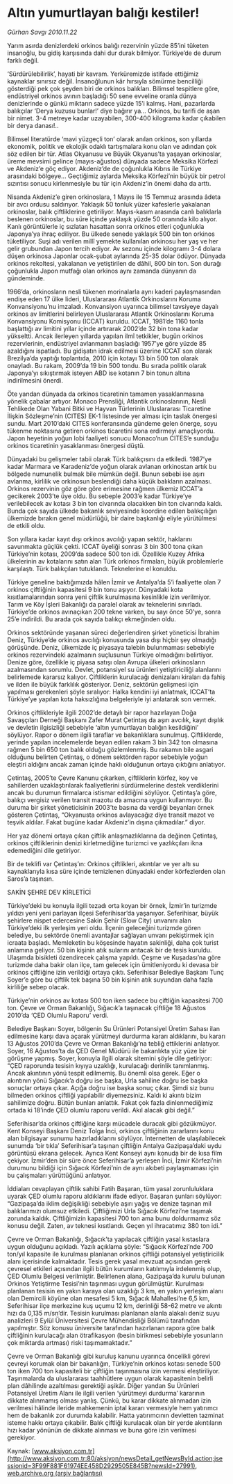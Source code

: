 # Altın yumurtlayan balığı kestiler!

*Gürhan Savgı 2010.11.22*

<font class="agenda2NewsSpot">
 Yarım asırda denizlerdeki orkinos balığı rezervinin yüzde 85’ini tüketen insanoğlu, bu gidiş karşısında dahi dur durak bilmiyor. Türkiye’de de durum farklı değil.
</font>
<font class="newsDetail">
 <p>
 </p>
 <p class="MsoNormal">
  ‘Sürdürülebilirlik’, hayati bir kavram. Yerküremizde istifade ettiğimiz kaynaklar sınırsız değil. İnsanoğlunun kâr hırsıyla sömürme bencilliği gösterdiği pek çok şeyden biri de orkinos balıkları. Bilimsel tespitlere göre, endüstriyel orkinos avının başladığı 50 sene evveline oranla dünya denizlerinde o günkü miktarın sadece yüzde 15’i kalmış. Hani, pazarlarda balıkçılar ‘Derya kuzusu bunlar!’ diye bağırır ya… Orkinos, bu tarifi de aşan bir nimet. 3-4 metreye kadar uzayabilen, 300-400 kilograma kadar çıkabilen bir derya danası!..
 </p>
 <p class="MsoNormal">
  Bilimsel literatürde ‘mavi yüzgeçli ton’ olarak anılan orkinos, son yıllarda ekonomik, politik ve ekolojik odaklı tartışmalara konu olan ve adından çok söz edilen bir tür.
  <span>
  </span>
  Atlas Okyanusu ve Büyük Okyanus’ta yaşayan orkinoslar, üreme mevsimi gelince (mayıs-ağustos)
  <span>
  </span>
  dünyada sadece Meksika Körfezi ve Akdeniz’e göç ediyor. Akdeniz’de de çoğunlukla Kıbrıs ile Türkiye arasındaki bölgeye... Geçtiğimiz aylarda Meksika Körfezi’nin büyük bir petrol sızıntısı sonucu kirlenmesiyle bu tür için Akdeniz’in önemi daha da arttı.
 </p>
 <p class="MsoNormal">
  Nisanda Akdeniz’e giren orkinoslara, 1 Mayıs ile 15 Temmuz arasında âdeta bir avcı ordusu saldırıyor. Yaklaşık 50 tonluk yüzer kafeslerle yakalanan orkinoslar, balık çiftliklerine getiriliyor. Mayıs-kasım arasında canlı balıklarla beslenen orkinoslar, bu süre içinde yaklaşık yüzde 50 oranında kilo alıyor. Kanlı görüntülerle iç sızlatan hasattan sonra orkinos etleri çoğunlukla Japonya’ya ihraç ediliyor. Bu ülkede senede yaklaşık 500 bin ton orkinos tüketiliyor. Suşi adı verilen millî yemekte kullanılan orkinosu her yaş ve her gelir grubundan Japon tercih ediyor. Av sezonu içinde kilogramı 3-4 dolara düşen orkinosa Japonlar ocak-şubat aylarında 25-35 dolar ödüyor. Dünyada orkinos rekoltesi, yakalanan ve yetiştirilen de dâhil, 800 bin ton. Son durağı çoğunlukla Japon mutfağı olan orkinos aynı zamanda dünyanın da gündeminde.
 </p>
 <p class="MsoNormal">
  1966’da, orkinosların nesli tükenen morinalarla aynı kaderi paylaşmasından endişe eden 17 ülke lideri, Uluslararası Atlantik Orkinoslarını Koruma Konvansiyonu’nu imzaladı. Konvansiyon uyarınca bilimsel tavsiyeye dayalı orkinos av limitlerini belirleyen Uluslararası Atlantik Orkinoslarını Koruma Konvansiyonu Komisyonu (ICCAT) kuruldu. ICCAT, 1981’de 1160 tonla başlattığı av limitini yıllar içinde artırarak 2002’de 32 bin tona kadar yükseltti. Ancak ilerleyen yıllarda yapılan ilmî tetkikler, bugün orkinos rezervlerinin, endüstriyel avlanmanın başladığı 1957’ye göre yüzde 85 azaldığını ispatladı. Bu gidişatın idrak edilmesi üzerine ICCAT son olarak Brezilya’da yaptığı toplantıda, 2010 için kotayı 13 bin 500 ton olarak onayladı. Bu rakam, 2009’da 19 bin 500 tondu. Bu sırada politik olarak Japonya’yı sıkıştırmak isteyen ABD ise kotanın 7 bin tonun altına indirilmesini önerdi.
 </p>
 <p class="MsoNormal">
  Öte yandan dünyada da orkinos ticaretinin tamamen yasaklanmasına yönelik çabalar artıyor. Monaco Prensliği, Atlantik orkinoslarının, Nesli Tehlikede Olan Yabani Bitki ve Hayvan Türlerinin Uluslararası Ticaretine İlişkin Sözleşme’nin (CITES) EK-1 listesinde yer alması için taslak önergesi sundu. Mart 2010’daki CITES konferansında gündeme gelen önerge, soyu tükenme noktasına getiren orkinos ticaretini sona erdirmeyi amaçlıyordu. Japon heyetinin yoğun lobi faaliyeti sonucu Monaco’nun CITES’e sunduğu orkinos ticaretinin yasaklanması önergesi düştü.
 </p>
 <p class="MsoNormal">
  Dünyadaki bu gelişmeler tabii olarak Türk balıkçısını da etkiledi. 1987’ye kadar Marmara ve Karadeniz’de yoğun olarak avlanan orkinostan artık bu bölgede numunelik bulmak bile mümkün değil. Bunun sebebi ise aşırı avlanma, kirlilik ve orkinosun beslendiği daha küçük balıkların azalması. Orkinos rezervinin göz göre göre erimesine rağmen ülkemiz ICCAT’a gecikerek 2003’te üye oldu. Bu sebeple 2003’e kadar Türkiye’ye verilebilecek av kotası 3 bin ton civarında olacakken bin ton civarında kaldı. Bunda çok sayıda ülkede bakanlık seviyesinde koordine edilen balıkçılığın ülkemizde bırakın genel müdürlüğü, bir daire başkanlığı eliyle yürütülmesi de etkili oldu.
 </p>
 <p class="MsoNormal">
  Son yıllara kadar kayıt dışı orkinos avcılığı yapan sektör, haklarını savunmakta güçlük çekti. ICCAT üyeliği sonrası 3 bin 300 tona çıkan Türkiye’nin kotası, 2009’da sadece 500 ton idi. Özellikle Kuzey Afrika ülkelerinin av kotalarını satın alan Türk orkinos firmaları, büyük problemlerle karşılaştı. Türk balıkçıları tutuklandı. Teknelerine el konuldu.
 </p>
 <p class="MsoNormal">
  Türkiye geneline baktığımızda hâlen İzmir ve Antalya’da 5’i faaliyette olan 7 orkinos çiftliğinin kapasitesi 9 bin tonu aşıyor. Dünyadaki kota kısıtlamalarından sonra yeni çiftlik kurulmasına kesinlikle izin verilmiyor. Tarım ve Köy İşleri Bakanlığı da paralel olarak av teknelerini sınırladı. Türkiye’de orkinos avınaçıkan 200 tekne varken, bu sayı önce 50’ye, sonra 25’e indirildi. Bu arada çok sayıda balıkçı ekmeğinden oldu.
 </p>
 <p class="MsoNormal">
  Orkinos sektöründe yaşanan süreci değerlendiren şirket yöneticisi İbrahim Deniz, Türkiye’de orkinos avcılığı konusunda yasa dışı hiçbir şey olmadığı görüşünde. Deniz, ülkemizde iç piyasaya talebin bulunmaması sebebiyle orkinos rezervindeki azalmanın suçlusunun Türkiye olmadığını belirtiyor. Denize göre, özellikle iç piyasa satışı olan Avrupa ülkeleri orkinosların azalmasından sorumlu. Devlet, potansiyel su ürünleri yetiştiriciliği alanlarını belirlemede kararsız kalıyor. Çiftliklerin kurulacağı denizalanı kiraları da fahiş ve ilden ile büyük farklılık gösteriyor. Deniz, sektörün gelişmesi için yapılması gerekenleri şöyle sıralıyor: Halka kendini iyi anlatmak, ICCAT’ta Türkiye’ye yapılan kota haksızlığına belgeleriyle iyi anlatarak son vermek.
 </p>
 <p class="MsoNormal">
  Orkinos çiftlikleriyle ilgili 2002’de detaylı bir rapor hazırlayan Doğa Savaşçıları Derneği Başkanı Zafer Murat Çetintaş da aşırı avcılık, kayıt dışılık ve devletin ilgisizliği sebebiyle ‘altın yumurtlayan balığın kesildiğini’ söylüyor. Rapor o dönem ilgili taraflar ve bakanlıklara sunulmuş. Çiftliklerde, yerinde yapılan incelemelerde beyan edilen rakam 3 bin 342 ton olmasına rağmen 5 bin 650 ton balık olduğu gözlemlenmiş. Bu rakamın bile asgari olduğunu belirten Çetintaş, o dönem sektörden rapor sebebiyle yoğun eleştiri aldığını ancak zaman içinde haklı olduğunun ortaya çıktığını anlatıyor.
 </p>
 <p class="MsoNormal">
  Çetintaş, 2005’te Çevre Kanunu çıkarken, çiftliklerin körfez, koy ve sahillerden uzaklaştırılarak faaliyetlerini sürdürmelerine destek verdiklerini ancak bu durumun firmalarca istismar edildiğini söylüyor. Çetintaş’a göre, balıkçı vergisiz verilen transit mazotu da amacına uygun kullanmıyor. Bu duruma bir şirket yöneticisinin 2003’te basına da verdiği beyanları örnek gösteren Çetintaş, “Okyanusta orkinos avlayacağız diye transit mazot ve teşvik aldılar. Fakat bugüne kadar Akdeniz’in dışına çıkmadılar.” diyor.
 </p>
 <p class="MsoNormal">
  Her yaz dönemi ortaya çıkan çiftlik anlaşmazlıklarına da değinen Çetintaş, orkinos çiftliklerinin denizi kirletmediğine turizmci ve yazlıkçıları ikna edemediğini dile getiriyor.
 </p>
 <p class="MsoNormal">
  Bir de teklifi var Çetintaş’ın: Orkinos çiftlikleri, akıntılar ve yer altı su kaynaklarıyla kısa süre içinde temizlenen dünyadaki ender körfezlerden olan Saros’a taşınsın.
 </p>
 <p class="MsoNormal">
  SAKİN ŞEHRE DEV KİRLETİCİ
 </p>
 <p class="MsoNormal">
  Türkiye’deki bu konuyla ilgili tezadı orta koyan bir örnek, İzmir’in turizmde yıldızı yeni yeni parlayan ilçesi Seferihisar’da yaşanıyor. Seferihisar, büyük şehirlere nispet edercesine Sakin Şehir (Slow City) unvanını alan Türkiye’deki ilk yerleşim yeri oldu. İlçenin geleceğini turizmde gören belediye, bu sektörde önemli avantajlar sağlayan unvanı pekiştirmek için icraata başladı. Memleketin bu köşesinde hayatın sakinliği, daha çok turist anlamına geliyor. 50 bin kişinin atık sularını arıtacak bir de tesis kuruldu. Ulaşımda bisikleti özendirecek çalışma yapıldı. Çeşme ve Kuşadası’na göre turizmde daha bakir olan ilçe, tam gelecek için ümitleniyordu ki devasa bir orkinos çiftliğine izin verildiği ortaya çıktı. Seferihisar Belediye Başkanı Tunç Soyer’e göre bu çiftlik tek başına 50 bin kişinin atık suyundan daha fazla kirliliğe sebep olacak.
 </p>
 <p class="MsoNormal">
  Türkiye’nin orkinos av kotası 500 ton iken sadece bu çiftliğin kapasitesi 700 ton. Çevre ve Orman Bakanlığı, Sığacık’a taşınacak çiftliğe 18 Ağustos 2010’da ‘ÇED Olumlu Raporu’ verdi.
 </p>
 <p class="MsoNormal">
  Belediye Başkanı Soyer, bölgenin Su Ürünleri Potansiyel Üretim Sahası ilan edilmesine karşı dava açarak yürütmeyi durdurma kararı aldıklarını, bu kararı 13 Ağustos 2010’da Çevre ve Orman Bakanlığı’na tebliğ ettiklerini anlatıyor. Soyer, 16 Ağustos’ta da ÇED Genel Müdürü ile bakanlıkta yüz yüze bir görüşme yapmış. Soyer, konuyla ilgili olarak sitemini şöyle dile getiriyor: “ÇED raporunda tesisin kıyıya uzaklığı, kurulacağı derinlik tanımlanmış. Ancak akıntının yönü tespit edilmemiş. Bu önemli olsa gerek. Eğer o akıntının yönü Sığacık’a doğru ise başka, Urla sahiline doğru ise başka sonuçlar ortaya çıkar. Açığa doğru ise başka sonuç çıkar. Şimdi siz bunu bilmeden orkinos çiftliği yapılabilir diyemezsiniz. Kaldı ki akıntı bizim sahilimize doğru. Bütün bunları anlattık. Fakat çok fazla dinlenmediğimiz ortada ki 18’inde ÇED olumlu raporu verildi. Akıl alacak gibi değil.”
 </p>
 <p class="MsoNormal">
  Seferihisar’da orkinos çiftliğine karşı mücadele duracak gibi gözükmüyor. Kent Konseyi Başkanı Deniz Tolga İnci, orkinos çiftliğinin zararlarını konu alan bilgisayar sunumu hazırladıklarını söylüyor. İnternetten de ulaşılabilecek sunumda ‘bir tıkla’ Seferihisar’a taşınan çiftliğin Antalya Gazipaşa’daki uydu görüntüsü ekrana gelecek. Ayrıca Kent Konseyi aynı konuda bir de kısa film çekiyor. İzmir’den bir süre önce Seferihisar’a yerleşen İnci, İzmir Körfezi’nin durumunu bildiği için
  <span>
  </span>
  Sığacık Körfezi’nin de aynı akıbeti paylaşmaması için bu çalışmaları yürüttüğünü anlatıyor.
 </p>
 <p class="MsoNormal">
  İddiaları cevaplayan çiftlik sahibi Fatih Başaran, tüm yasal zorunluluklara uyarak ÇED olumlu raporu aldıklarını ifade ediyor. Başaran şunları söylüyor: “Gazipaşa’da iklim değişikliği sebebiyle aşırı yağış ve denize taşınan mil balıklarımızı olumsuz etkiledi. Çiftliğimizi Urla Sığacık Körfezi’ne taşımak zorunda kaldık. Çiftliğimizin kapasitesi 700 ton ama bunu doldurmamız söz konusu değil. Zaten, av teknesi kısıtlandı. Geçen yıl ihracatımız 380 ton idi.”
 </p>
 <p class="MsoNormal">
  Çevre ve Orman Bakanlığı, Sığacık’ta yapılacak çiftliğin yasal kıstaslara uygun olduğunu açıkladı. Yazılı açıklama şöyle: “Sığacık Körfezi’nde 700 ton/yıl kapasite ile kurulması planlanan orkinos çiftliği potansiyel yetiştiricilik alanı içerisinde kalmaktadır. Tesis gerek yasal mevzuat açısından gerek çevresel etkileri açısından ilgili bütün kurumların katılımıyla irdelenmiş olup, ÇED Olumlu Belgesi verilmiştir. Belirlenen alana, Gazipaşa’da kurulu bulunan Orkinos Yetiştirme Tesisi’nin taşınması uygun görülmüştür. Kurulması planlanan tesisin en yakın karaya olan uzaklığı 3 km, en yakın yerleşim alanı olan Demircili köyüne olan mesafesi 5 km, Sığacık Mahallesi’ne 6,5 km, Seferihisar ilçe merkezine kuş uçumu 12 km, derinliği 58-62 metre ve akıntı hızı da 0,135 m/sn’dir. Tesisin kurulması planlanan alanla alakalı deniz suyu analizleri 9 Eylül Üniversitesi Çevre Mühendisliği Bölümü tarafından yapılmıştır. Söz konusu üniversite tarafından hazırlanan rapora göre balık çiftliğinin kurulacağı alan ötrafikasyon (besin birikmesi sebebiyle yosunların çok miktarda artması) riski taşımamaktadır.”
 </p>
 <p class="MsoNormal">
  Çevre ve Orman Bakanlığı gibi kuruluş kanunu uyarınca öncelikli görevi çevreyi korumak olan bir bakanlığın, Türkiye’nin orkinos kotası senede 500 ton iken 700 ton kapasiteli bir çiftliğin taşınmasına izin vermesi eleştiriliyor. Taşınmalarda da uluslararası taahhütlere uygun olarak kapasitenin belirli plan dâhilinde azaltılması gerektiği aşikâr. Diğer yandan Su Ürünleri Potansiyel Üretim Alanı ile ilgili verilen ‘yürütmeyi durdurma’ kararının dikkate alınmamış olması yanlış. Çünkü, bu karar dikkate alınmadan izin verilmesi hâlinde ileride mahkemenin iptal kararı vermesiyle hem yatırımcı hem de bakanlık zor durumda kalabilir. Hatta yatırımcının devletten tazminat isteme hakkı ortaya çıkabilir. Balık çiftliği kurulacak olan bir yerde akıntıların hızı kadar yönünün de dikkate alınması ve buna göre izin verilmesi gerekiyor.
 </p>
 <p>
 </p>
</font>

Kaynak: [www.aksiyon.com.tr](http://www.aksiyon.com.tr:80/aksiyon/newsDetail_getNewsById.action;jsessionid=3F99F881F61974EE458D2929505E845B?newsId=27991), [web.archive.org (arşiv bağlantısı)](http://web.archive.org/web/20101126162956/http://www.aksiyon.com.tr:80/aksiyon/newsDetail_getNewsById.action;jsessionid=3F99F881F61974EE458D2929505E845B?newsId=27991)
